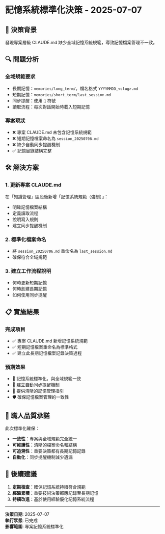 # 記憶系統標準化決策 - 2025-07-07

## 🎯 決策背景

發現專案層級 CLAUDE.md 缺少全域記憶系統規範，導致記憶檔案管理不一致。

## 🔍 問題分析

### 全域規範要求
- 長期記憶：`memories/long_term/`，檔名格式 `YYYYMMDD_<slug>.md`
- 短期記憶：`memories/short_term/last_session.md`
- 同步提醒：使用 `🔄` 符號
- 讀取流程：每次對話開始時載入短期記憶

### 專案現狀
- ❌ 專案 CLAUDE.md 未包含記憶系統規範
- ❌ 短期記憶檔案命名為 `session_20250706.md`
- ❌ 缺少自動同步提醒機制
- ✅ 記憶目錄結構完整

## 🛠️ 解決方案

### 1. 更新專案 CLAUDE.md
在「知識管理」區段後新增「記憶系統規範（強制）」：
- 明確記憶檔案結構
- 定義讀取流程
- 說明寫入規則
- 建立同步提醒機制

### 2. 標準化檔案命名
- 將 `session_20250706.md` 重命名為 `last_session.md`
- 確保符合全域規範

### 3. 建立工作流程說明
- 何時更新短期記憶
- 何時創建長期記憶
- 如何使用同步提醒

## 📋 實施結果

### 完成項目
- ✅ 專案 CLAUDE.md 新增記憶系統規範
- ✅ 短期記憶檔案重命名為標準格式
- ✅ 建立此長期記憶檔案記錄決策過程

### 預期效果
- 🎯 記憶系統標準化，與全域規範一致
- 🔄 建立自動同步提醒機制
- 📝 提供清晰的記憶管理指引
- 🛡️ 確保記憶檔案管理的一致性

## 🎌 職人品質承諾

此次標準化確保：
- **一致性**：專案與全域規範完全統一
- **可維護性**：清晰的檔案命名和結構
- **可追溯性**：重要決策都有長期記憶記錄
- **自動化**：同步提醒機制減少遺漏

## 🚀 後續建議

1. **定期檢查**：確保記憶系統持續符合規範
2. **經驗累積**：重要技術決策都應記錄至長期記憶
3. **持續改進**：基於使用經驗優化記憶系統流程

---

**決策日期**: 2025-07-07  
**執行狀態**: 已完成  
**影響範圍**: 專案記憶系統標準化